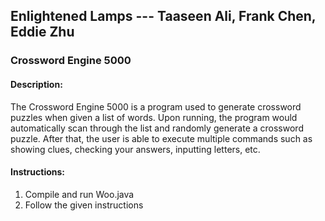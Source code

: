 Enlightened Lamps --- Taaseen Ali, Frank Chen, Eddie Zhu
------

### Crossword Engine 5000

#### Description:

The Crossword Engine 5000 is a program used to generate crossword
puzzles when given a list of words. Upon running, the program would
automatically scan through the list and randomly generate a crossword
puzzle. After that, the user is able to execute multiple commands 
such as showing clues, checking your answers, inputting letters, etc.
 
#### Instructions:

1. Compile and run Woo.java
2. Follow the given instructions
